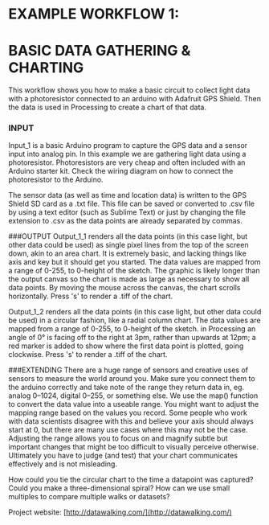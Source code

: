 # EXAMPLE WORKFLOW 1:
# BASIC DATA GATHERING & CHARTING
This workflow shows you how to make a basic circuit to collect light data with a photoresistor connected to an arduino with Adafruit GPS Shield. Then the data is used in Processing to create a chart of that data.

### INPUT
Input_1 is a basic Arduino program to capture the GPS data and a sensor input into analog pin. In this example we are gathering light data using a photoresistor. Photoresistors are very cheap and often included with an Arduino starter kit. Check the wiring diagram on how to connect the photoresistor to the Arduino. 

The sensor data (as well as time and location data) is written to the GPS Shield SD card as a .txt file. This file can be saved or converted to .csv file by using a text editor (such as Sublime Text) or just by changing the file extension to .csv as the data points are already separated by commas.

###OUTPUT
Output_1_1 renders all the data points (in this case light, but other data could be used) as single pixel lines from the top of the screen down, akin to an area chart. It is extremely basic, and lacking things like axis and key but it should get you started. The data values are mapped from a range of 0-255, to 0-height of the sketch. The graphic is likely longer than the output canvas so the chart is made as large as necessary to show all data points. By moving the mouse across the canvas, the chart scrolls horizontally. Press 's' to render a .tiff of the chart.

Output_1_2 renders all the data points (in this case light, but other data could be used) in a circular fashion, like a radial column chart. The data values are mapped from a range of 0-255, to 0-height of the sketch. in Processing an angle of 0° is facing off to the right at 3pm, rather than upwards at 12pm; a red marker is added to show where the first data point is plotted, going clockwise. Press 's' to render a .tiff of the chart.

###EXTENDING
There are a huge range of sensors and creative uses of sensors to measure the world around you. Make sure you connect them to the arduino correctly and take note of the range they return data in, eg. analog 0–1024, digital 0–255, or something else. We use the map() function to convert the data value into a useable range. You might want to adjust the mapping range based on the values you record. Some people who work with data scientists disagree with this and believe your axis should always start at 0, but there are many use cases where this may not be the case. Adjusting the range allows you to focus on and magnify subtle but important changes that might be too difficult to visually perceive otherwise. Ultimately you have to judge (and test) that your chart communicates effectively and is not misleading.

How could you tie the circular chart to the time a datapoint was captured? Could you make a three-dimensional spiral? How can we use small multiples to compare multiple walks or datasets?

Project website: [http://datawalking.com/](http://datawalking.com/)